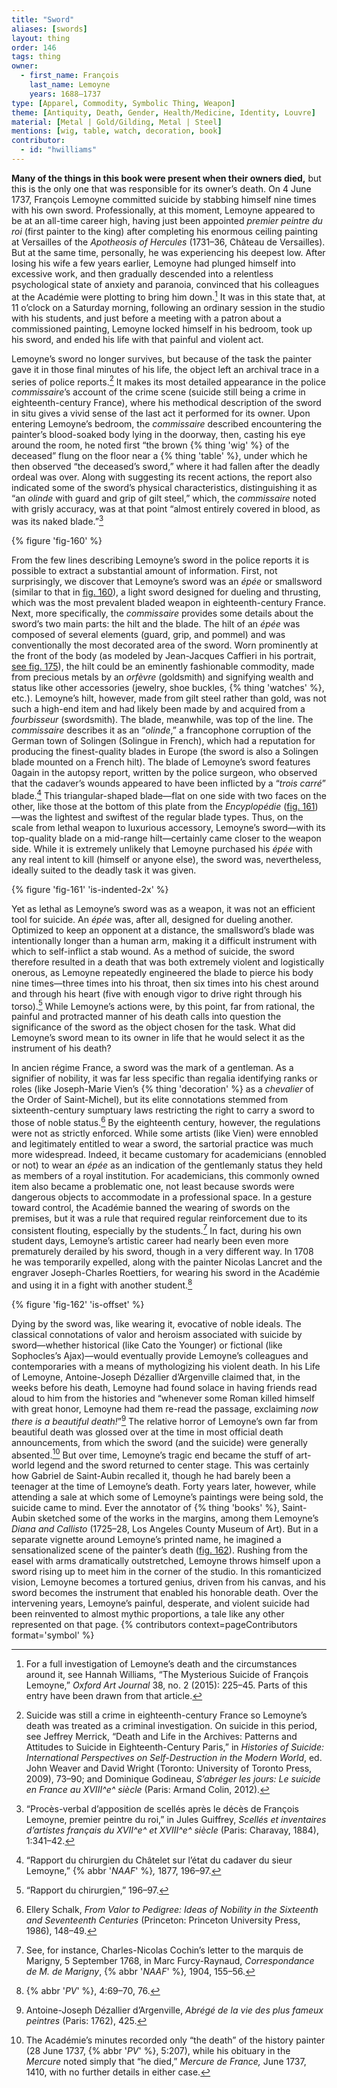 ```yaml
---
title: "Sword"
aliases: [swords]
layout: thing
order: 146
tags: thing
owner:
  - first_name: François
    last_name: Lemoyne
    years: 1688–1737
type: [Apparel, Commodity, Symbolic Thing, Weapon]
theme: [Antiquity, Death, Gender, Health/Medicine, Identity, Louvre]
material: [Metal | Gold/Gilding, Metal | Steel]
mentions: [wig, table, watch, decoration, book]
contributor:
  - id: "hwilliams"
---
```


**Many of the things in this book were present when their owners died,** but this is the only one that was responsible for its owner’s death. On 4 June 1737, François Lemoyne committed suicide by stabbing himself nine times with his own sword. Professionally, at this moment, Lemoyne appeared to be at an all-time career high, having just been appointed *premier peintre du roi* (first painter to the king) after completing his enormous ceiling painting at Versailles of the *Apotheosis of Hercules* (1731–36, Château de Versailles). But at the same time, personally, he was experiencing his deepest low. After losing his wife a few years earlier, Lemoyne had plunged himself into excessive work, and then gradually descended into a relentless psychological state of anxiety and paranoia, convinced that his colleagues at the Académie were plotting to bring him down.[^1] It was in this state that, at 11 o’clock on a Saturday morning, following an ordinary session in the studio with his students, and just before a meeting with a patron about a commissioned painting, Lemoyne locked himself in his bedroom, took up his sword, and ended his life with that painful and violent act.

Lemoyne’s sword no longer survives, but because of the task the painter gave it in those final minutes of his life, the object left an archival trace in a series of police reports.[^2] It makes its most detailed appearance in the police *commissaire*’s account of the crime scene (suicide still being a crime in eighteenth-century France), where his methodical description of the sword in situ gives a vivid sense of the last act it performed for its owner. Upon entering Lemoyne’s bedroom, the *commissaire* described encountering the painter’s blood-soaked body lying in the doorway, then, casting his eye around the room, he noted first “the brown {% thing 'wig' %} of the deceased” flung on the floor near a {% thing 'table' %}, under which he then observed “the deceased’s sword,” where it had fallen after the deadly ordeal was over. Along with suggesting its recent actions, the report also indicated some of the sword’s physical characteristics, distinguishing it as “an *olinde* with guard and grip of gilt steel,” which, the *commissaire* noted with grisly accuracy, was at that point “almost entirely covered in blood, as was its naked blade.”[^3]

{% figure 'fig-160' %}

From the few lines describing Lemoyne’s sword in the police reports it is possible to extract a substantial amount of information. First, not surprisingly, we discover that Lemoyne’s sword was an *épée* or smallsword (similar to that in [fig. 160](#fig.-160)), a light sword designed for dueling and thrusting, which was the most prevalent bladed weapon in eighteenth-century France. Next, more specifically, the *commissaire* provides some details about the sword’s two main parts: the hilt and the blade. The hilt of an *épée* was composed of several elements (guard, grip, and pommel) and was conventionally the most decorated area of the sword. Worn prominently at the front of the body (as modeled by Jean-Jacques Caffieri in his portrait, [see fig. 175](#fig.-175)), the hilt could be an eminently fashionable commodity, made from precious metals by an *orfèvre* (goldsmith) and signifying wealth and status like other accessories (jewelry, shoe buckles, {% thing 'watches' %}, etc.). Lemoyne’s hilt, however, made from gilt steel rather than gold, was not such a high-end item and had likely been made by and acquired from a *fourbisseur* (swordsmith). The blade, meanwhile, was top of the line. The *commissaire* describes it as an “*olinde*,” a francophone corruption of the German town of Solingen (Solingue in French), which had a reputation for producing the finest-quality blades in Europe (the sword is also a Solingen blade mounted on a French hilt). The blade of Lemoyne’s sword features 0again in the autopsy report, written by the police surgeon, who observed that the cadaver’s wounds appeared to have been inflicted by a “*trois carré*” blade.[^4] This triangular-shaped blade—flat on one side with two faces on the other, like those at the bottom of this plate from the *Encyplopédie* ([fig. 161](#fig.-161))—was the lightest and swiftest of the regular blade types. Thus, on the scale from lethal weapon to luxurious accessory, Lemoyne’s sword—with its top-quality blade on a mid-range hilt—certainly came closer to the weapon side. While it is extremely unlikely that Lemoyne purchased his *épée* with any real intent to kill (himself or anyone else), the sword was, nevertheless, ideally suited to the deadly task it was given.

{% figure 'fig-161' 'is-indented-2x' %}

Yet as lethal as Lemoyne’s sword was as a weapon, it was not an efficient tool for suicide. An *épée* was, after all, designed for dueling another. Optimized to keep an opponent at a distance, the smallsword’s blade was intentionally longer than a human arm, making it a difficult instrument with which to self-inflict a stab wound. As a method of suicide, the sword therefore resulted in a death that was both extremely violent and logistically onerous, as Lemoyne repeatedly engineered the blade to pierce his body nine times—three times into his throat, then six times into his chest around and through his heart (five with enough vigor to drive right through his torso).[^5] While Lemoyne’s actions were, by this point, far from rational, the painful and protracted manner of his death calls into question the significance of the sword as the object chosen for the task. What did Lemoyne’s sword mean to its owner in life that he would select it as the instrument of his death?

In ancien régime France, a sword was the mark of a gentleman. As a signifier of nobility, it was far less specific than regalia identifying ranks or roles (like Joseph-Marie Vien’s {% thing 'decoration' %} as a *chevalier* of the Order of Saint-Michel), but its elite connotations stemmed from sixteenth-century sumptuary laws restricting the right to carry a sword to those of noble status.[^6] By the eighteenth century, however, the regulations were not as strictly enforced. While some artists (like Vien) were ennobled and legitimately entitled to wear a sword, the sartorial practice was much more widespread. Indeed, it became customary for academicians (ennobled or not) to wear an *épée* as an indication of the gentlemanly status they held as members of a royal institution. For academicians, this commonly owned item also became a problematic one, not least because swords were dangerous objects to accommodate in a professional space. In a gesture toward control, the Académie banned the wearing of swords on the premises, but it was a rule that required regular reinforcement due to its consistent flouting, especially by the students.[^7] In fact, during his own student days, Lemoyne’s artistic career had nearly been even more prematurely derailed by his sword, though in a very different way. In 1708 he was temporarily expelled, along with the painter Nicolas Lancret and the engraver Joseph-Charles Roettiers, for wearing his sword in the Académie and using it in a fight with another student.[^8]

{% figure 'fig-162' 'is-offset' %}

Dying by the sword was, like wearing it, evocative of noble ideals. The classical connotations of valor and heroism associated with suicide by sword—whether historical (like Cato the Younger) or fictional (like Sophocles’s Ajax)—would eventually provide Lemoyne’s colleagues and contemporaries with a means of mythologizing his violent death. In his Life of Lemoyne, Antoine-Joseph Dézallier d’Argenville claimed that, in the weeks before his death, Lemoyne had found solace in having friends read aloud to him from the histories and “whenever some Roman killed himself with great honor, Lemoyne had them re-read the passage, exclaiming *now there is a beautiful death!*”[^9] The relative horror of Lemoyne’s own far from beautiful death was glossed over at the time in most official death announcements, from which the sword (and the suicide) were generally absented.[^10] But over time, Lemoyne’s tragic end became the stuff of art-world legend and the sword returned to center stage. This was certainly how Gabriel de Saint-Aubin recalled it, though he had barely been a teenager at the time of Lemoyne’s death. Forty years later, however, while attending a sale at which some of Lemoyne’s paintings were being sold, the suicide came to mind. Ever the annotator of {% thing 'books' %}, Saint-Aubin sketched some of the works in the margins, among them Lemoyne’s *Diana and Callisto* (1725–28, Los Angeles County Museum of Art). But in a separate vignette around Lemoyne’s printed name, he imagined a sensationalized scene of the painter’s death ([fig. 162](#fig.-162)). Rushing from the easel with arms dramatically outstretched, Lemoyne throws himself upon a sword rising up to meet him in the corner of the studio. In this romanticized vision, Lemoyne becomes a tortured genius, driven from his canvas, and his sword becomes the instrument that enabled his honorable death. Over the intervening years, Lemoyne’s painful, desperate, and violent suicide had been reinvented to almost mythic proportions, a tale like any other represented on that page. {% contributors context=pageContributors format='symbol' %}

<div class="additional-figs" hidden>

{% figuregroup '3' 'fig-175' %}

</div>

[^1]: For a full investigation of Lemoyne’s death and the circumstances around it, see Hannah Williams, “The Mysterious Suicide of François Lemoyne,” *Oxford Art Journal* 38, no. 2 (2015): 225–45. Parts of this entry have been drawn from that article.

[^2]: Suicide was still a crime in eighteenth-century France so Lemoyne’s death was treated as a criminal investigation. On suicide in this period, see Jeffrey Merrick, “Death and Life in the Archives: Patterns and Attitudes to Suicide in Eighteenth-Century Paris,” in *Histories of Suicide: International Perspectives on Self-Destruction in the Modern World*, ed. John Weaver and David Wright (Toronto: University of Toronto Press, 2009), 73–90; and Dominique Godineau, *S’abréger les jours: Le suicide en France au XVIII^e^ siècle* (Paris: Armand Colin, 2012).

[^3]: “Procès-verbal d’apposition de scellés après le décès de François Lemoyne, premier peintre du roi,” in Jules Guiffrey, *Scellés et inventaires d’artistes français du XVII^e^ et XVIII^e^ siècle* (Paris: Charavay, 1884), 1:341–42.

[^4]: “Rapport du chirurgien du Châtelet sur l’état du cadaver du sieur Lemoyne,” {% abbr '*NAAF*' %}*,* 1877, 196–97.

[^5]: “Rapport du chirurgien,” 196–97.

[^6]: Ellery Schalk, *From Valor to Pedigree: Ideas of Nobility in the Sixteenth and Seventeenth Centuries* (Princeton: Princeton University Press, 1986), 148–49.

[^7]: See, for instance, Charles-Nicolas Cochin’s letter to the marquis de Marigny, 5 September 1768, in Marc Furcy-Raynaud, *Correspondance de M. de Marigny*, {% abbr '*NAAF*' %}*,* 1904, 155–56.

[^8]: {% abbr '*PV*' %}, 4:69–70, 76.

[^9]: Antoine-Joseph Dézallier d’Argenville, *Abrégé de la vie des plus fameux peintres* (Paris: 1762), 425.

[^10]: The Académie’s minutes recorded only “the death” of the history painter (28 June 1737, {% abbr '*PV*' %}, 5:207), while his obituary in the *Mercure* noted simply that “he died,” *Mercure de France,* June 1737, 1410, with no further details in either case.
